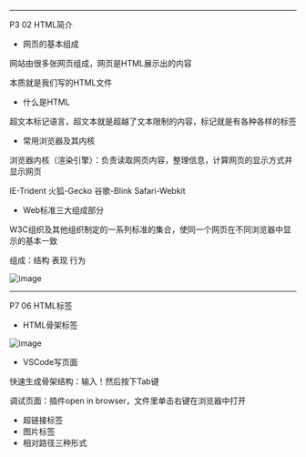 -------
P3 02 HTML简介

* 网页的基本组成

网站由很多张网页组成，网页是HTML展示出的内容

本质就是我们写的HTML文件

* 什么是HTML

超文本标记语言，超文本就是超越了文本限制的内容，标记就是有各种各样的标签

* 常用浏览器及其内核

浏览器内核（渲染引擎）：负责读取网页内容，整理信息，计算网页的显示方式并显示网页

IE-Trident   火狐-Gecko   谷歌-Blink   Safari-Webkit

* Web标准三大组成部分

W3C组织及其他组织制定的一系列标准的集合，使同一个网页在不同浏览器中显示的基本一致

组成：结构   表现   行为

![image](https://user-images.githubusercontent.com/55564937/127627041-1f55bcb7-e357-4b05-b427-c249f08fbca8.png)

-------
P7 06 HTML标签

* HTML骨架标签

![image](https://user-images.githubusercontent.com/55564937/127640358-a8987338-54ef-48ef-b315-3bc1ff7b49cb.png)

</html>

* VSCode写页面

快速生成骨架结构：输入！然后按下Tab键
    
调试页面：插件open in browser，文件里单击右键在浏览器中打开

* 超链接标签
* 图片标签
* 相对路径三种形式










